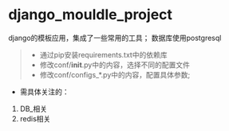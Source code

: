 # django_mouldle_project
django的模板应用，集成了一些常用的工具；
数据库使用postgresql

> * 通过pip安装requirements.txt中的依赖库
> * 修改conf/__init__.py中的内容，选择不同的配置文件
> * 修改conf/configs_*.py中的内容，配置具体参数;
* 需具体关注的：
 1. DB_相关
 2. redis相关
 
 
